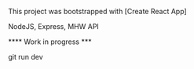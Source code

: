 This project was bootstrapped with [Create React App]

NodeJS, Express, MHW API

**** Work in progress ***

git run dev